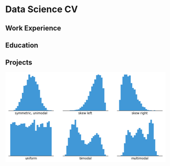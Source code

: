 # Data Science CV
## Work Experience
## Education
## Projects
![histogram-example-2](assets/histogram-example-2.png) 
